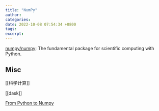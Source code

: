 ```yaml
---
title: "NumPy"
author: 
categories: 
date: 2022-10-08 07:54:34 +0800
tags: 
excerpt: 
---
```




[numpy/numpy](https://github.com/numpy/numpy): The fundamental package for scientific computing with Python.














## Misc

[[科学计算]]

[[dask]]

[From Python to Numpy](https://www.labri.fr/perso/nrougier/from-python-to-numpy/)





